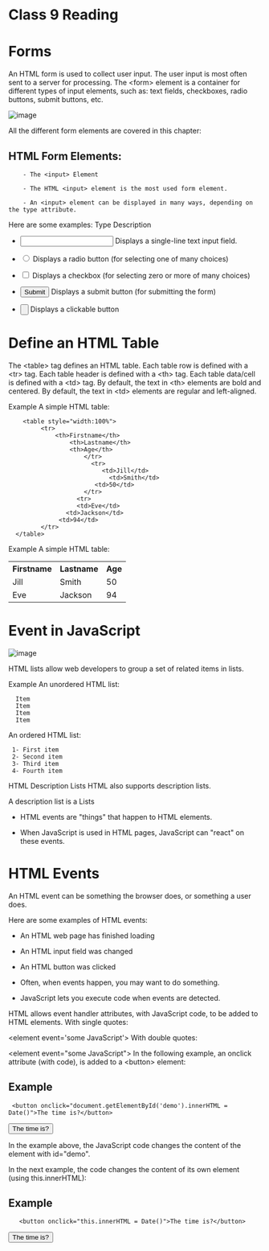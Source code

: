 # Class 9 Reading

# Forms


An HTML form is used to collect user input. The user input is most often sent to a server for processing.
The \<form> element is a container for different types of input elements, such as: text fields, checkboxes, radio buttons, submit buttons, etc.

![image](https://i.pinimg.com/originals/30/a2/1d/30a21d1daf0ab20a243b5a5291ce6d1d.jpg)


All the different form elements are covered in this chapter: 

## HTML Form Elements:


        - The <input> Element

        - The HTML <input> element is the most used form element.

        - An <input> element can be displayed in many ways, depending on the type attribute.


Here are some examples:
Type	Description
 - <input type="text">	Displays a single-line text input field.

 - <input type="radio">	Displays a radio button (for selecting one of many choices)

 - <input type="checkbox">	Displays a checkbox (for selecting zero or more of many choices)

 - <input type="submit">	Displays a submit button (for submitting the form)

 - <input type="button">	Displays a clickable button

# Define an HTML Table

The \<table> tag defines an HTML table.
Each table row is defined with a \<tr> tag. Each table header is defined with a \<th> tag. Each table data/cell is defined with a \<td> tag.
By default, the text in \<th> elements are bold and centered.
By default, the text in \<td> elements are regular and left-aligned.

Example
A simple HTML table:

        <table style="width:100%">
             <tr>
                 <th>Firstname</th>
                     <th>Lastname</th> 
                     <th>Age</th>
                         </tr>
                           <tr>
                              <td>Jill</td>
                                <td>Smith</td> 
                            <td>50</td>
                         </tr>
                       <tr>
                       <td>Eve</td>
                    <td>Jackson</td> 
                  <td>94</td>
             </tr>
      </table>


Example
A simple HTML table:

<table style="width:100%">
  <tr>
    <th>Firstname</th>
    <th>Lastname</th> 
    <th>Age</th>
  </tr>
  <tr>
    <td>Jill</td>
    <td>Smith</td> 
    <td>50</td>
  </tr>
  <tr>
    <td>Eve</td>
    <td>Jackson</td> 
    <td>94</td>
  </tr>
</table>

# Event in JavaScript
![image](https://cdn-images-1.medium.com/max/1200/1*-MMBHKy_ZxCrouecRqvsBg.png)

 HTML lists allow web developers to group a set of related items in lists.

Example
An unordered HTML list:

      Item
      Item
      Item
      Item
An ordered HTML list:

     1- First item
     2- Second item
     3- Third item
     4- Fourth item



HTML Description Lists
HTML also supports description lists.

A description list is a Lists
- HTML events are "things" that happen to HTML elements.

-  When JavaScript is used in HTML pages, JavaScript can "react" on these events.

# HTML Events
An HTML event can be something the browser does, or something a user does.

Here are some examples of HTML events:

- An HTML web page has finished loading
- An HTML input field was changed
- An HTML button was clicked

-  Often, when events happen, you may want to do something.

- JavaScript lets you execute code when events are detected.

HTML allows event handler attributes, with JavaScript code, to be added to HTML elements.
With single quotes:


\<element event='some JavaScript'>
With double quotes:

\<element event="some JavaScript">
In the following example, an onclick attribute (with code), is added to a \<button> element:


## Example

     <button onclick="document.getElementById('demo').innerHTML = Date()">The time is?</button>

<button onclick="document.getElementById('demo').innerHTML = Date()">The time is?</button>

In the example above, the JavaScript code changes the content of the element with id="demo".

In the next example, the code changes the content of its own element (using this.innerHTML):

## Example

       <button onclick="this.innerHTML = Date()">The time is?</button>

 <button onclick="this.innerHTML = Date()">The time is?</button>